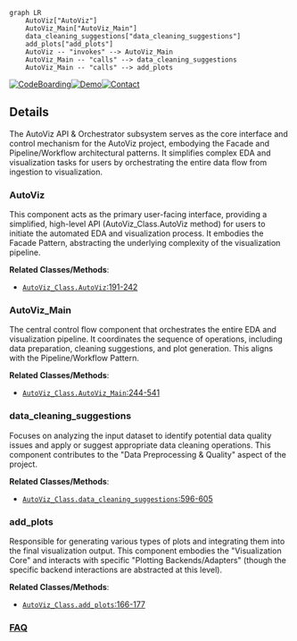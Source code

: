 ```mermaid
graph LR
    AutoViz["AutoViz"]
    AutoViz_Main["AutoViz_Main"]
    data_cleaning_suggestions["data_cleaning_suggestions"]
    add_plots["add_plots"]
    AutoViz -- "invokes" --> AutoViz_Main
    AutoViz_Main -- "calls" --> data_cleaning_suggestions
    AutoViz_Main -- "calls" --> add_plots
```

[![CodeBoarding](https://img.shields.io/badge/Generated%20by-CodeBoarding-9cf?style=flat-square)](https://github.com/CodeBoarding/GeneratedOnBoardings)[![Demo](https://img.shields.io/badge/Try%20our-Demo-blue?style=flat-square)](https://www.codeboarding.org/demo)[![Contact](https://img.shields.io/badge/Contact%20us%20-%20contact@codeboarding.org-lightgrey?style=flat-square)](mailto:contact@codeboarding.org)

## Details

The AutoViz API & Orchestrator subsystem serves as the core interface and control mechanism for the AutoViz project, embodying the Facade and Pipeline/Workflow architectural patterns. It simplifies complex EDA and visualization tasks for users by orchestrating the entire data flow from ingestion to visualization.

### AutoViz
This component acts as the primary user-facing interface, providing a simplified, high-level API (AutoViz_Class.AutoViz method) for users to initiate the automated EDA and visualization process. It embodies the Facade Pattern, abstracting the underlying complexity of the visualization pipeline.


**Related Classes/Methods**:

- <a href="https://github.com/AutoViML/AutoViz/blob/master/autoviz/AutoViz_Class.py#L191-L242" target="_blank" rel="noopener noreferrer">`AutoViz_Class.AutoViz`:191-242</a>


### AutoViz_Main
The central control flow component that orchestrates the entire EDA and visualization pipeline. It coordinates the sequence of operations, including data preparation, cleaning suggestions, and plot generation. This aligns with the Pipeline/Workflow Pattern.


**Related Classes/Methods**:

- <a href="https://github.com/AutoViML/AutoViz/blob/master/autoviz/AutoViz_Class.py#L244-L541" target="_blank" rel="noopener noreferrer">`AutoViz_Class.AutoViz_Main`:244-541</a>


### data_cleaning_suggestions
Focuses on analyzing the input dataset to identify potential data quality issues and apply or suggest appropriate data cleaning operations. This component contributes to the "Data Preprocessing & Quality" aspect of the project.


**Related Classes/Methods**:

- <a href="https://github.com/AutoViML/AutoViz/blob/master/autoviz/AutoViz_Class.py#L596-L605" target="_blank" rel="noopener noreferrer">`AutoViz_Class.data_cleaning_suggestions`:596-605</a>


### add_plots
Responsible for generating various types of plots and integrating them into the final visualization output. This component embodies the "Visualization Core" and interacts with specific "Plotting Backends/Adapters" (though the specific backend interactions are abstracted at this level).


**Related Classes/Methods**:

- <a href="https://github.com/AutoViML/AutoViz/blob/master/autoviz/AutoViz_Class.py#L166-L177" target="_blank" rel="noopener noreferrer">`AutoViz_Class.add_plots`:166-177</a>




### [FAQ](https://github.com/CodeBoarding/GeneratedOnBoardings/tree/main?tab=readme-ov-file#faq)
